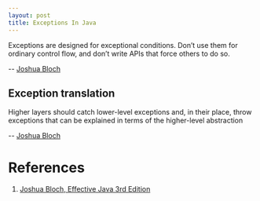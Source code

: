 ```yaml
---
layout: post
title: Exceptions In Java 
---
```


>
Exceptions are designed for exceptional conditions. Don’t use them for ordinary control flow,
and don’t write APIs that force others to do so.
>
-- [Joshua Bloch](https://www.amazon.com/Effective-Java-Joshua-Bloch/dp/0134685997)

## Exception translation

>
Higher layers should catch lower-level exceptions and, in their place, throw exceptions that can be explained in terms of the
higher-level abstraction
>
-- [Joshua Bloch](https://www.amazon.com/Effective-Java-Joshua-Bloch/dp/0134685997)



# References
1. [Joshua Bloch, Effective Java 3rd Edition](https://www.amazon.com/Effective-Java-Joshua-Bloch/dp/0134685997)
